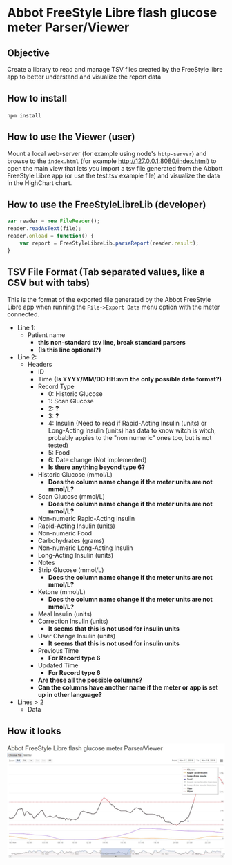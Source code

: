 # Abbot FreeStyle Libre flash glucose meter Parser/Viewer

## Objective

Create a library to read and manage TSV files created by the FreeStyle libre app to better understand and visualize the report data

## How to install

`npm install`

## How to use the Viewer (user)

Mount a local web-server (for example using node's `http-server`) and browse to the `index.html` (for example http://127.0.0.1:8080/index.html) to open the main view that lets you import a tsv file generated from the Abbott FreeStyle Libre app (or use the test.tsv example file) and visualize the data in the HighChart chart.

## How to use the FreeStyleLibreLib (developer)

```javascript
var reader = new FileReader();
reader.readAsText(file);
reader.onload = function() {
    var report = FreeStyleLibreLib.parseReport(reader.result);
}
```

## TSV File Format (Tab separated values, like a CSV but with tabs)
This is the format of the exported file generated by the Abbot FreeStyle Libre app when running the `File->Export Data` menu option with the meter connected.

- Line 1:
    - Patient name
        - **this non-standard tsv line, break standard parsers**
        - **(Is this line optional?)**
- Line 2:
    - Headers
        - ID
        - Time **(Is YYYY/MM/DD HH:mm the only possible date format?)**
        - Record Type
            - 0: Historic Glucose
            - 1: Scan Glucose
            - 2: **?**
            - 3: **?**
            - 4: Insulin (Need to read if Rapid-Acting Insulin (units) or Long-Acting Insulin (units) has data to know witch is witch, probably appies to the "non numeric" ones too, but is not tested)
            - 5: Food
            - 6: Date change (Not implemented)
            - **Is there anything beyond type 6?**
        - Historic Glucose (mmol/L)
            - **Does the column name change if the meter units are not mmol/L?**
        - Scan Glucose (mmol/L)
            - **Does the column name change if the meter units are not mmol/L?**
        - Non-numeric Rapid-Acting Insulin
        - Rapid-Acting Insulin (units)
        - Non-numeric Food
        - Carbohydrates (grams)
        - Non-numeric Long-Acting Insulin
        - Long-Acting Insulin (units)
        - Notes
        - Strip Glucose (mmol/L)
            - **Does the column name change if the meter units are not mmol/L?**
        - Ketone (mmol/L)
            - **Does the column name change if the meter units are not mmol/L?**
        - Meal Insulin (units)
        - Correction Insulin (units)
            - **It seems that this is not used for insulin units**
        - User Change Insulin (units)
            - **It seems that this is not used for insulin units**
        - Previous Time
            - **For Record type 6**
        - Updated Time
            - **For Record type 6**
        - **Are these all the possible columns?**
        - **Can the columns have another name if the meter or app is set up in other language?**
- Lines > 2
    - Data

## How it looks

![Alt text](screenshot.jpg?raw=true "Screeshot")

